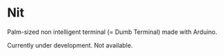 # Nit
Palm-sized non intelligent terminal (= Dumb Terminal) made with Arduino.

Currently under development. Not available.
